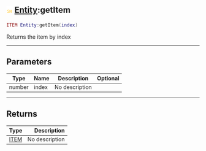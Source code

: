 ## ![shared](../../.gitbook/assets/shared.png) [Entity](entity):getItem

```lua
ITEM Entity:getItem(index)
```

Returns the item by index

------
## Parameters

| Type   | Name | Description | Optional |
| ------ | ---- | ----------- | -------: |
| number | index | No description |  |


------
## Returns

| Type   | Description |
| ------ | ----------: |
| [ITEM](item) | No description |

